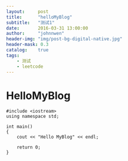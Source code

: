 ```yaml
---
layout:     post
title:      "helloMyBlog"
subtitle:   "测试1"
date:       2016-03-31 13:00:00
author:     "johnnwen"
header-img: "img/post-bg-digital-native.jpg"
header-mask: 0.3
catalog:    true
tags:
    - 测试
    - leetcode
---
```



# HelloMyBlog

    #include <iostream>
    using namespace std;

    int main()
    {
        cout << "Hello MyBlog" << endl;

        return 0;
    }